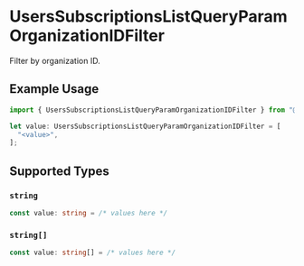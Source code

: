 # UsersSubscriptionsListQueryParamOrganizationIDFilter

Filter by organization ID.

## Example Usage

```typescript
import { UsersSubscriptionsListQueryParamOrganizationIDFilter } from "@polar-sh/sdk/models/operations";

let value: UsersSubscriptionsListQueryParamOrganizationIDFilter = [
  "<value>",
];
```

## Supported Types

### `string`

```typescript
const value: string = /* values here */
```

### `string[]`

```typescript
const value: string[] = /* values here */
```

